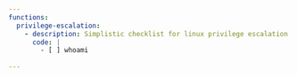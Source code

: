 ```yaml
---
functions:
  privilege-escalation:
    - description: Simplistic checklist for linux privilege escalation
      code: | 
        - [ ] whoami
      
---
```

